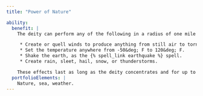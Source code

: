 ```yaml
---
title: "Power of Nature"

ability:
  benefit: |
    The deity can perform any of the following in a radius of one mile per divine rank around the deity, at will, as a full-round action.

     * Create or quell winds to produce anything from still air to tornado force winds.
     * Set the temperature anywhere from -50&deg; F to 120&deg; F.
     * Shake the earth, as the {% spell_link earthquake %} spell.
     * Create rain, sleet, hail, snow, or thunderstorms.

    These effects last as long as the deity concentrates and for up to 1 minute per divine rank afterward. The deity can end an effect as a free action.
  portfolioElements: |
    Nature, sea, weather.
---
```

